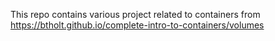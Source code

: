 This repo contains various project related to containers from 
https://btholt.github.io/complete-intro-to-containers/volumes